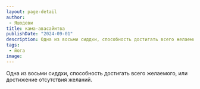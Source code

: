 ```yaml
---
layout: page-detail
author:
 - Яшодеви
title: кама-авасайитва
publishDate: "2024-09-01"
description: Одна из восьми сиддхи, способность достигать всего желаемого, или достижение отсутствия желаний.
tags:
 - йога
image: 
---
```


Одна из восьми сиддхи, способность достигать всего желаемого, или достижение отсутствия желаний.

